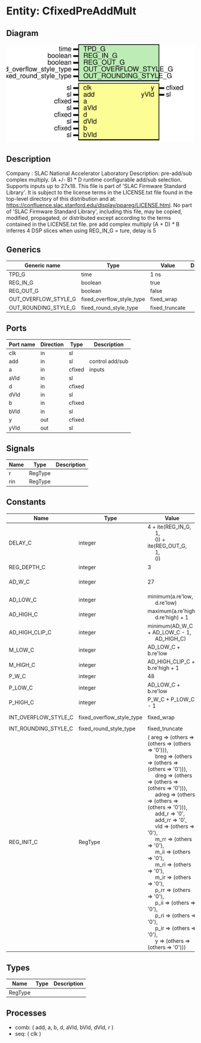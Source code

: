 # Entity: CfixedPreAddMult

## Diagram

![Diagram](CfixedPreAddMult.svg "Diagram")
## Description

Company    : SLAC National Accelerator Laboratory
Description: pre-add/sub complex multiply.  (A +/- B) * D runtime configurable
             add/sub selection. Supports inputs up to 27x18.
This file is part of 'SLAC Firmware Standard Library'.
It is subject to the license terms in the LICENSE.txt file found in the
top-level directory of this distribution and at:
   https://confluence.slac.stanford.edu/display/ppareg/LICENSE.html.
No part of 'SLAC Firmware Standard Library', including this file,
may be copied, modified, propagated, or distributed except according to
the terms contained in the LICENSE.txt file.
 pre add complex multiply (A + D) * B
 inferres 4 DSP slices when using REG_IN_G = ture, delay is 5
## Generics

| Generic name         | Type                      | Value          | Description |
| -------------------- | ------------------------- | -------------- | ----------- |
| TPD_G                | time                      | 1 ns           |             |
| REG_IN_G             | boolean                   | true           |             |
| REG_OUT_G            | boolean                   | false          |             |
| OUT_OVERFLOW_STYLE_G | fixed_overflow_style_type | fixed_wrap     |             |
| OUT_ROUNDING_STYLE_G | fixed_round_style_type    | fixed_truncate |             |
## Ports

| Port name | Direction | Type   | Description     |
| --------- | --------- | ------ | --------------- |
| clk       | in        | sl     |                 |
| add       | in        | sl     | control add/sub |
| a         | in        | cfixed | inputs          |
| aVld      | in        | sl     |                 |
| d         | in        | cfixed |                 |
| dVld      | in        | sl     |                 |
| b         | in        | cfixed |                 |
| bVld      | in        | sl     |                 |
| y         | out       | cfixed |                 |
| yVld      | out       | sl     |                 |
## Signals

| Name | Type    | Description |
| ---- | ------- | ----------- |
| r    | RegType |             |
| rin  | RegType |             |
## Constants

| Name                 | Type                      | Value                                                                                                                                                                                                                                                                                                                                                                                                                                                                                                                                                                                                                                                                                                                                                                                                                                                                                                                                                                                                                                                                                                                                                                                              | Description                  |
| -------------------- | ------------------------- | -------------------------------------------------------------------------------------------------------------------------------------------------------------------------------------------------------------------------------------------------------------------------------------------------------------------------------------------------------------------------------------------------------------------------------------------------------------------------------------------------------------------------------------------------------------------------------------------------------------------------------------------------------------------------------------------------------------------------------------------------------------------------------------------------------------------------------------------------------------------------------------------------------------------------------------------------------------------------------------------------------------------------------------------------------------------------------------------------------------------------------------------------------------------------------------------------- | ---------------------------- |
| DELAY_C              | integer                   |  4 + ite(REG_IN_G,<br><span style="padding-left:20px"> 1,<br><span style="padding-left:20px"> 0) + ite(REG_OUT_G,<br><span style="padding-left:20px"> 1,<br><span style="padding-left:20px"> 0)                                                                                                                                                                                                                                                                                                                                                                                                                                                                                                                                                                                                                                                                                                                                                                                                                                                                                                                                                                                                    |                              |
| REG_DEPTH_C          | integer                   |  3                                                                                                                                                                                                                                                                                                                                                                                                                                                                                                                                                                                                                                                                                                                                                                                                                                                                                                                                                                                                                                                                                                                                                                                                 |                              |
| AD_W_C               | integer                   |  27                                                                                                                                                                                                                                                                                                                                                                                                                                                                                                                                                                                                                                                                                                                                                                                                                                                                                                                                                                                                                                                                                                                                                                                                | 27 x 18 multiplier for DSP48 |
| AD_LOW_C             | integer                   |  minimum(a.re'low,<br><span style="padding-left:20px"> d.re'low)                                                                                                                                                                                                                                                                                                                                                                                                                                                                                                                                                                                                                                                                                                                                                                                                                                                                                                                                                                                                                                                                                                                                   |                              |
| AD_HIGH_C            | integer                   |  maximum(a.re'high,<br><span style="padding-left:20px"> d.re'high) + 1                                                                                                                                                                                                                                                                                                                                                                                                                                                                                                                                                                                                                                                                                                                                                                                                                                                                                                                                                                                                                                                                                                                             |                              |
| AD_HIGH_CLIP_C       | integer                   |  minimum(AD_W_C + AD_LOW_C - 1,<br><span style="padding-left:20px"> AD_HIGH_C)                                                                                                                                                                                                                                                                                                                                                                                                                                                                                                                                                                                                                                                                                                                                                                                                                                                                                                                                                                                                                                                                                                                     |                              |
| M_LOW_C              | integer                   |  AD_LOW_C + b.re'low                                                                                                                                                                                                                                                                                                                                                                                                                                                                                                                                                                                                                                                                                                                                                                                                                                                                                                                                                                                                                                                                                                                                                                               |                              |
| M_HIGH_C             | integer                   |  AD_HIGH_CLIP_C + b.re'high + 1                                                                                                                                                                                                                                                                                                                                                                                                                                                                                                                                                                                                                                                                                                                                                                                                                                                                                                                                                                                                                                                                                                                                                                    |                              |
| P_W_C                | integer                   |  48                                                                                                                                                                                                                                                                                                                                                                                                                                                                                                                                                                                                                                                                                                                                                                                                                                                                                                                                                                                                                                                                                                                                                                                                |                              |
| P_LOW_C              | integer                   |  AD_LOW_C + b.re'low                                                                                                                                                                                                                                                                                                                                                                                                                                                                                                                                                                                                                                                                                                                                                                                                                                                                                                                                                                                                                                                                                                                                                                               |                              |
| P_HIGH_C             | integer                   |  P_W_C + P_LOW_C - 1                                                                                                                                                                                                                                                                                                                                                                                                                                                                                                                                                                                                                                                                                                                                                                                                                                                                                                                                                                                                                                                                                                                                                                               |                              |
| INT_OVERFLOW_STYLE_C | fixed_overflow_style_type |  fixed_wrap                                                                                                                                                                                                                                                                                                                                                                                                                                                                                                                                                                                                                                                                                                                                                                                                                                                                                                                                                                                                                                                                                                                                                                                        | For resizing into preg:      |
| INT_ROUNDING_STYLE_C | fixed_round_style_type    |  fixed_truncate                                                                                                                                                                                                                                                                                                                                                                                                                                                                                                                                                                                                                                                                                                                                                                                                                                                                                                                                                                                                                                                                                                                                                                                    |                              |
| REG_INIT_C           | RegType                   |  (       areg   => (others => (others => (others => '0'))),<br><span style="padding-left:20px">       breg   => (others => (others => (others => '0'))),<br><span style="padding-left:20px">       dreg   => (others => (others => (others => '0'))),<br><span style="padding-left:20px">       adreg  => (others => (others => (others => '0'))),<br><span style="padding-left:20px">       add_r  => '0',<br><span style="padding-left:20px">       add_rr => '0',<br><span style="padding-left:20px">       vld    => (others => '0'),<br><span style="padding-left:20px">       m_rr   => (others => '0'),<br><span style="padding-left:20px">       m_ii   => (others => '0'),<br><span style="padding-left:20px">       m_ri   => (others => '0'),<br><span style="padding-left:20px">       m_ir   => (others => '0'),<br><span style="padding-left:20px">       p_rr   => (others => '0'),<br><span style="padding-left:20px">       p_ii   => (others => '0'),<br><span style="padding-left:20px">       p_ri   => (others => '0'),<br><span style="padding-left:20px">       p_ir   => (others => '0'),<br><span style="padding-left:20px">       y      => (others => (others => '0'))) |                              |
## Types

| Name    | Type | Description |
| ------- | ---- | ----------- |
| RegType |      |             |
## Processes
- comb: ( add, a, b, d, aVld, bVld, dVld, r )
- seq: ( clk )
